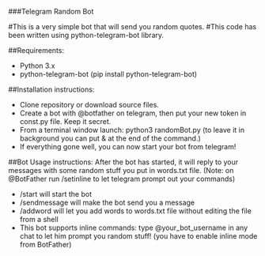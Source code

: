 ###Telegram Random Bot

#This is a very simple bot that will send you random quotes.
#This code has been written using python-telegram-bot library.

##Requirements:
- Python 3.x
- python-telegram-bot (pip install python-telegram-bot)

##Installation instructions:
- Clone repository or download source files.
- Create a bot with @botfather on telegram, then put your new token in const.py file. Keep it secret.
- From a terminal window launch: python3 randomBot.py (to leave it in background you can put & at the end of the command.)
- If everything gone well, you can now start your bot from telegram!

##Bot Usage instructions:
After the bot has started, it will reply to your messages with some random stuff you put in words.txt file.
(Note: on @BotFather run /setinline to let telegram prompt out your commands)
- /start will start the bot
- /sendmessage will make the bot send you a message 
- /addword will let you add words to words.txt file without editing the file from a shell
- This bot supports inline commands: type @your_bot_username in any chat to let him prompt you random stuff!
  (you have to enable inline mode from BotFather)

